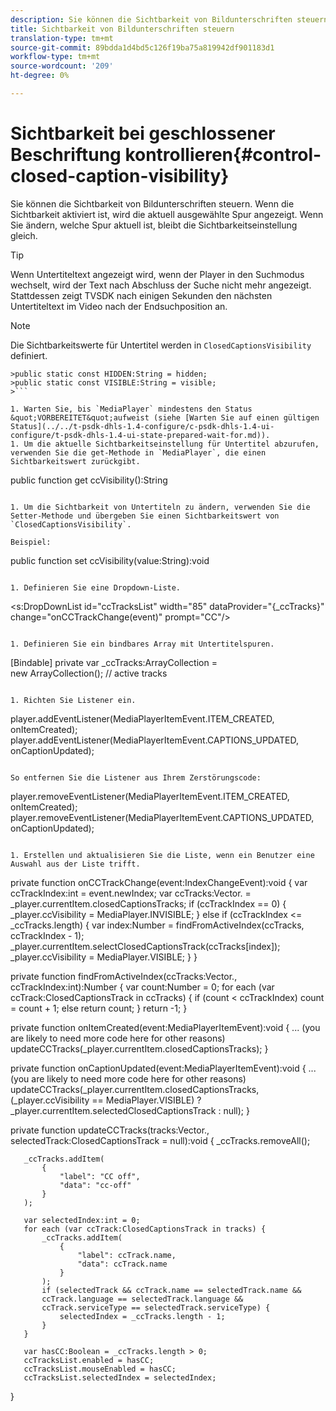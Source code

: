 ```yaml
---
description: Sie können die Sichtbarkeit von Bildunterschriften steuern. Wenn die Sichtbarkeit aktiviert ist, wird die aktuell ausgewählte Spur angezeigt. Wenn Sie ändern, welche Spur aktuell ist, bleibt die Sichtbarkeitseinstellung gleich.
title: Sichtbarkeit von Bildunterschriften steuern
translation-type: tm+mt
source-git-commit: 89bdda1d4bd5c126f19ba75a819942df901183d1
workflow-type: tm+mt
source-wordcount: '209'
ht-degree: 0%

---
```



# Sichtbarkeit bei geschlossener Beschriftung kontrollieren{#control-closed-caption-visibility}

Sie können die Sichtbarkeit von Bildunterschriften steuern. Wenn die Sichtbarkeit aktiviert ist, wird die aktuell ausgewählte Spur angezeigt. Wenn Sie ändern, welche Spur aktuell ist, bleibt die Sichtbarkeitseinstellung gleich.

>[!TIP]
>
>Wenn Untertiteltext angezeigt wird, wenn der Player in den Suchmodus wechselt, wird der Text nach Abschluss der Suche nicht mehr angezeigt. Stattdessen zeigt TVSDK nach einigen Sekunden den nächsten Untertiteltext im Video nach der Endsuchposition an.

>[!NOTE]
>
>Die Sichtbarkeitswerte für Untertitel werden in `ClosedCaptionsVisibility` definiert.
>
>
```
>public static const HIDDEN:String = hidden; 
>public static const VISIBLE:String = visible;
>```

1. Warten Sie, bis `MediaPlayer` mindestens den Status &quot;VORBEREITET&quot;aufweist (siehe [Warten Sie auf einen gültigen Status](../../t-psdk-dhls-1.4-configure/c-psdk-dhls-1.4-ui-configure/t-psdk-dhls-1.4-ui-state-prepared-wait-for.md)).
1. Um die aktuelle Sichtbarkeitseinstellung für Untertitel abzurufen, verwenden Sie die get-Methode in `MediaPlayer`, die einen Sichtbarkeitswert zurückgibt.

   ```
   public function get ccVisibility():String
   ```

1. Um die Sichtbarkeit von Untertiteln zu ändern, verwenden Sie die Setter-Methode und übergeben Sie einen Sichtbarkeitswert von `ClosedCaptionsVisibility`.

   Beispiel:

   ```
   public function set ccVisibility(value:String):void
   ```

1. Definieren Sie eine Dropdown-Liste.

   ```
   <s:DropDownList id="ccTracksList" width="85" 
                   dataProvider="{_ccTracks}" 
                   change="onCCTrackChange(event)" 
                   prompt="CC"/>
   ```

1. Definieren Sie ein bindbares Array mit Untertitelspuren.

   ```
   [Bindable] private var _ccTracks:ArrayCollection =  
     new ArrayCollection(); // active tracks 
   ```

1. Richten Sie Listener ein.

   ```
   player.addEventListener(MediaPlayerItemEvent.ITEM_CREATED, onItemCreated); 
   player.addEventListener(MediaPlayerItemEvent.CAPTIONS_UPDATED, onCaptionUpdated);
   ```

   So entfernen Sie die Listener aus Ihrem Zerstörungscode:

   ```
   player.removeEventListener(MediaPlayerItemEvent.ITEM_CREATED, onItemCreated); 
   player.removeEventListener(MediaPlayerItemEvent.CAPTIONS_UPDATED, onCaptionUpdated);
   ```

1. Erstellen und aktualisieren Sie die Liste, wenn ein Benutzer eine Auswahl aus der Liste trifft.

   ```
   private function onCCTrackChange(event:IndexChangeEvent):void { 
       var ccTrackIndex:int = event.newIndex; 
       var ccTracks:Vector.<ClosedCaptionsTrack> =  
         _player.currentItem.closedCaptionsTracks; 
       if (ccTrackIndex == 0) { 
           _player.ccVisibility = MediaPlayer.INVISIBLE; 
       } 
       else if (ccTrackIndex <= _ccTracks.length) { 
           var index:Number = findFromActiveIndex(ccTracks, ccTrackIndex - 1); 
           _player.currentItem.selectClosedCaptionsTrack(ccTracks[index]); 
           _player.ccVisibility = MediaPlayer.VISIBLE; 
       } 
   } 
   
   private function findFromActiveIndex(ccTracks:Vector.<ClosedCaptionsTrack>,  
     ccTrackIndex:int):Number { 
       var count:Number = 0; 
       for each (var ccTrack:ClosedCaptionsTrack in ccTracks) { 
           if (count < ccTrackIndex) 
               count = count + 1; 
           else 
               return count; 
       } 
       return -1; 
   } 
   
   private function onItemCreated(event:MediaPlayerItemEvent):void { 
       ... (you are likely to need more code here for other reasons) 
       updateCCTracks(_player.currentItem.closedCaptionsTracks); 
   } 
   
   private function onCaptionUpdated(event:MediaPlayerItemEvent):void { 
       ... (you are likely to need more code here for other reasons) 
       updateCCTracks(_player.currentItem.closedCaptionsTracks,  
                     (_player.ccVisibility == MediaPlayer.VISIBLE) ?  
                      _player.currentItem.selectedClosedCaptionsTrack : null); 
   } 
   
   private function updateCCTracks(tracks:Vector.<ClosedCaptionsTrack>,  
     selectedTrack:ClosedCaptionsTrack = null):void { 
       _ccTracks.removeAll(); 
   
       _ccTracks.addItem( 
           { 
               "label": "CC off", 
               "data": "cc-off" 
           } 
       ); 
   
       var selectedIndex:int = 0; 
       for each (var ccTrack:ClosedCaptionsTrack in tracks) { 
           _ccTracks.addItem( 
               { 
                   "label": ccTrack.name, 
                   "data": ccTrack.name 
               } 
           ); 
           if (selectedTrack && ccTrack.name == selectedTrack.name && 
           ccTrack.language == selectedTrack.language && 
           ccTrack.serviceType == selectedTrack.serviceType) { 
               selectedIndex = _ccTracks.length - 1; 
           } 
       } 
   
       var hasCC:Boolean = _ccTracks.length > 0; 
       ccTracksList.enabled = hasCC; 
       ccTracksList.mouseEnabled = hasCC; 
       ccTracksList.selectedIndex = selectedIndex; 
   } 
   ```

